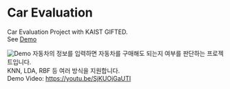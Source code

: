 # Car Evaluation
Car Evaluation Project with KAIST GIFTED.  
See [Demo](/demo)
  
![Demo](https://user-images.githubusercontent.com/65375075/140593405-7bef2165-5dd8-4b1e-8049-e1d582cdb25e.png)
자동차의 정보를 입력하면 자동차를 구매해도 되는지 여부를 판단하는 프로젝트입니다.  
KNN, LDA, RBF 등 여러 방식을 지원합니다.  
Demo Video: https://youtu.be/SjKUOjGaUTI
